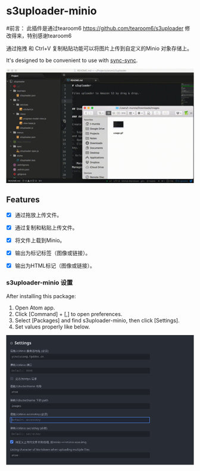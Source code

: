 # s3uploader-minio

#前言：
此插件是通过tearoom6  https://github.com/tearoom6/s3uploader 修改得来，特别感谢tearoom6

通过拖拽 和 Ctrl+V 复制粘贴功能可以将图片上传到自定义的Minio 对象存储上。

It's designed to be convenient to use with [sync-sync](https://atom.io/packages/sync-sync).

![usage](./images/usage.gif)


## Features


- [x] 通过拖放上传文件。
- [x] 通过复制和粘贴上传文件。
- [x] 将文件上载到Minio。
- [x] 输出为标记标签（图像或链接）。
- [x] 输出为HTML标记（图像或链接）。


### s3uploader-minio 设置

After installing this package:

1. Open Atom app.
2. Click [Command] + [,] to open preferences.
3. Select [Packages] and find s3uploader-minio, then click [Settings].
4. Set values properly like below.

![settings](./images/settings.png)
